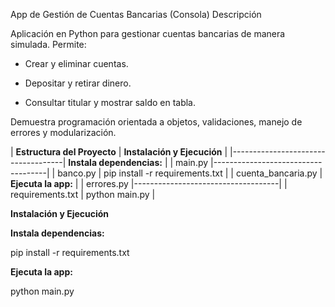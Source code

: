 App de Gestión de Cuentas Bancarias (Consola)
Descripción

Aplicación en Python para gestionar cuentas bancarias de manera simulada. Permite:

* Crear y eliminar cuentas.

* Depositar y retirar dinero.

* Consultar titular y mostrar saldo en tabla.

Demuestra programación orientada a objetos, validaciones, manejo de errores y modularización.


| **Estructura del Proyecto**        | **Instalación y Ejecución**        |
|------------------------------------| **Instala dependencias:**          |
| main.py                            |------------------------------------|
| banco.py                           |  pip install -r requirements.txt   |
| cuenta_bancaria.py                 |  **Ejecuta la app:**               |
| errores.py                         |------------------------------------|
| requirements.txt                   |     python main.py                 |

**Instalación y Ejecución**

**Instala dependencias:**

pip install -r requirements.txt


**Ejecuta la app:**

python main.py
